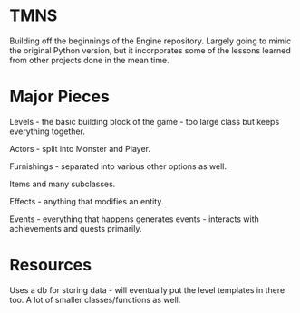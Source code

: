 # TMNS

Building off the beginnings of the Engine repository. Largely going to mimic the original Python version, but it incorporates
some of the lessons learned from other projects done in the mean time.

# Major Pieces

Levels - the basic building block of the game - too large class but keeps everything together.

Actors - split into Monster and Player.

Furnishings - separated into various other options as well.

Items and many subclasses.

Effects - anything that modifies an entity.

Events - everything that happens generates events - interacts with achievements and quests primarily.

# Resources

Uses a db for storing data - will eventually put the level templates in there too.
A lot of smaller classes/functions as well.
